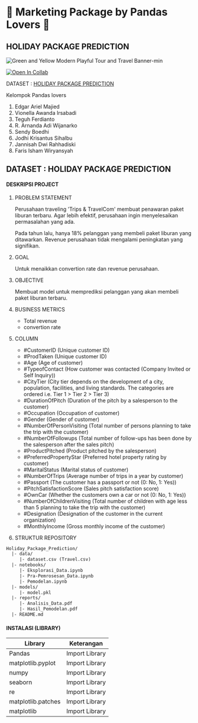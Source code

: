 
# 🐼 Marketing Package by Pandas Lovers 🐼
## HOLIDAY PACKAGE PREDICTION

![Green and Yellow Modern Playful Tour and Travel Banner-min](https://github.com/Astryon/final_project/assets/68798868/0e13866e-cc22-4637-bba1-a34fe43bccdc)


[![Open In Collab](https://colab.research.google.com/assets/colab-badge.svg)](https://colab.research.google.com/drive/1og6cvaGaytVXbDfEG2YFAhy9YhaIQPVY?usp=sharing#scrollTo=fQlFGqU0NjD-)

DATASET : [HOLIDAY PACKAGE PREDICTION](https://www.kaggle.com/datasets/susant4learning/holiday-package-purchase-prediction)

Kelompok Pandas lovers
1. Edgar Ariel Majied
2. Vionella Awanda Irsabadi
3. Teguh Ferdianto
4. R. Arnanda Adi Wijanarko
5. Sendy Boedhi
6. Jodhi Krisantus Sihalbu
7. Jannisah Dwi Rahhadiski
8. Faris Isham Wiryansyah

## DATASET : HOLIDAY PACKAGE PREDICTION
#### DESKRIPSI PROJECT

1. PROBLEM STATEMENT

    Perusahaan traveling 'Trips & TravelCom' membuat penawaran paket liburan terbaru. Agar lebih efektif, perusahaan ingin menyelesaikan permasalahan yang ada.

    Pada tahun lalu, hanya 18% pelanggan yang membeli paket liburan yang ditawarkan.
Revenue perusahaan tidak mengalami peningkatan yang signifikan.
2. GOAL

    Untuk menaikkan convertion rate dan revenue perusahaan.

3. OBJECTIVE

    Membuat model untuk memprediksi pelanggan yang akan membeli paket liburan terbaru.

4. BUSINESS METRICS

    - Total revenue
    - convertion rate

5. COLUMN
    - #CustomerID (Unique customer ID)
    - #ProdTaken (Unique customer ID)
    - #Age (Age of customer)
    - #TypeofContact (How customer was contacted (Company Invited or Self Inquiry))
    - #CityTier (City tier depends on the development of a city, population, facilities, and living standards. The categories are ordered i.e. Tier 1 > Tier 2 > Tier 3)
    - #DurationOfPitch (Duration of the pitch by a salesperson to the customer)
    - #Occupation (Occupation of customer)
    - #Gender (Gender of customer)
    - #NumberOfPersonVisiting (Total number of persons planning to take the trip with the customer)
    - #NumberOfFollowups (Total number of follow-ups has been done by the salesperson after the sales pitch)
    - #ProductPitched (Product pitched by the salesperson)
    - #PreferredPropertyStar (Preferred hotel property rating by customer)
    - #MaritalStatus (Marital status of customer)
    - #NumberOfTrips (Average number of trips in a year by customer)
    - #Passport (The customer has a passport or not (0: No, 1: Yes))
    - #PitchSatisfactionScore (Sales pitch satisfaction score)
    - #OwnCar (Whether the customers own a car or not (0: No, 1: Yes))
    - #NumberOfChildrenVisiting (Total number of children with age less than 5 planning to take the trip with the customer)
    - #Designation (Designation of the customer in the current organization)
    - #MonthlyIncome (Gross monthly income of the customer)
    
6. STRUKTUR REPOSITORY

```html
Holiday_Package_Prediction/
  |- data/
     |- dataset.csv (Travel.csv)
  |- notebooks/
     |- Eksplorasi_Data.ipynb
     |- Pra-Pemrosesan_Data.ipynb
     |- Pemodelan.ipynb
  |- models/
     |- model.pkl
  |- reports/
     |- Analisis_Data.pdf
     |- Hasil_Pemodelan.pdf
  |- README.md 
```


#### INSTALASI (LIBRARY)

| Library | Keterangan |
| ------ | ------ |
| Pandas | Import Library |
| matplotlib.pyplot | Import Library |
| numpy | Import Library |
| seaborn | Import Library |
| re | Import Library |
| matplotlib.patches | Import Library |
| matplotlib | Import Library |



